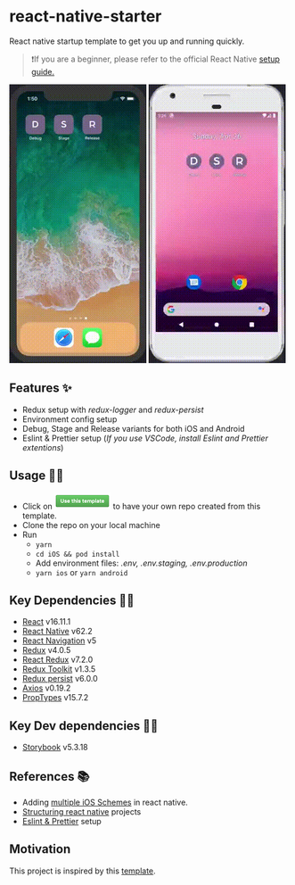 # react-native-starter

React native startup template to get you up and running quickly.

> ❗If you are a beginner, please refer to the official React Native [setup guide.](https://reactnative.dev/docs/environment-setup)

![iOS](/src/assets/images/readme/ios.gif) ![Android](/src/assets/images/readme/android.gif)

## Features ✨

- Redux setup with *redux-logger* and *redux-persist*
- Environment config setup
- Debug, Stage and Release variants for both iOS and Android
- Eslint & Prettier setup (*If you use VSCode, install Eslint and Prettier extentions*)

## Usage ✍🏻

- Click on ![Use this template](/src/assets/images/readme/use-this-template.png) to have your own repo created from this template.
- Clone the repo on your local machine
- Run
  - `yarn`
  - `cd iOS && pod install`
  - Add environment files: *.env, .env.staging, .env.production*
  - `yarn ios` or `yarn android`

## Key Dependencies 🤘🏻

- [React](https://reactjs.org/) v16.11.1
- [React Native](https://reactnative.dev/) v62.2
- [React Navigation](https://reactnavigation.org/) v5
- [Redux](https://redux.js.org/) v4.0.5
- [React Redux](https://react-redux.js.org/) v7.2.0
- [Redux Toolkit](https://redux-toolkit.js.org/) v1.3.5
- [Redux persist](https://www.npmjs.com/package/redux-persist) v6.0.0
- [Axios](https://github.com/axios/axios) v0.19.2
- [PropTypes](https://www.npmjs.com/package/prop-types) v15.7.2

## Key Dev dependencies 👍🏻

- [Storybook](https://storybook.js.org/docs/guides/guide-react-native/) v5.3.18

## References 📚

- Adding [multiple iOS Schemes](https://medium.com/@guerrix/multiple-schemes-and-configurations-in-a-react-native-ios-app-fb1812b940c8) in react native.
- [Structuring react native](https://cheesecakelabs.com/blog/efficient-way-structure-react-native-projects/) projects
- [Eslint & Prettier](https://medium.com/fullstack-with-react-native-aws-serverless-and/set-up-eslint-and-prettier-5e4131f9296f) setup

## Motivation

This project is inspired by this [template](https://github.com/moove-it/react-native-template).
